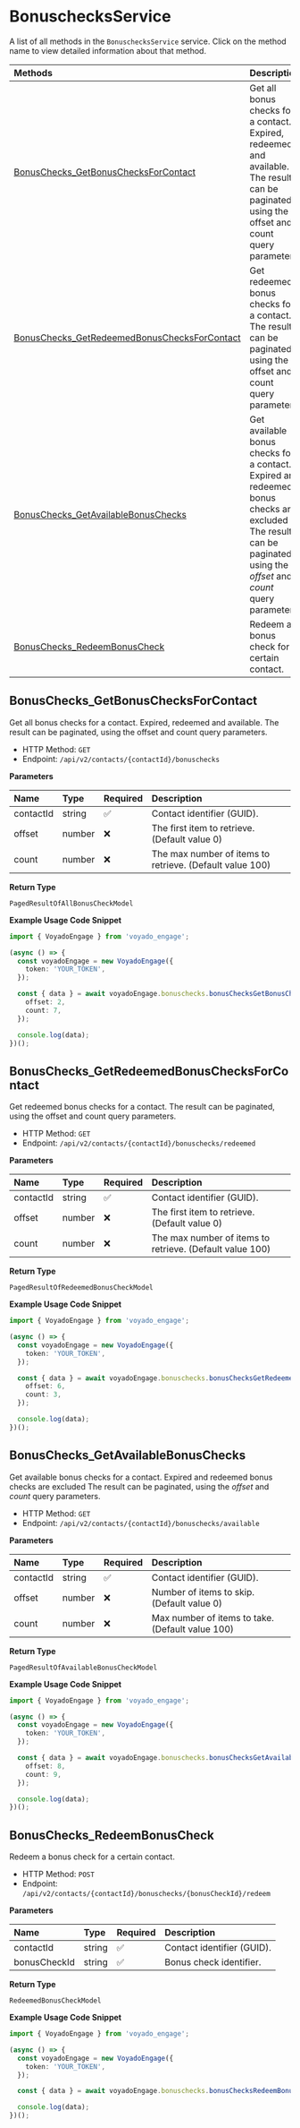 # BonuschecksService

A list of all methods in the `BonuschecksService` service. Click on the method name to view detailed information about that method.

| Methods                                                                                       | Description                                                                                                                                                            |
| :-------------------------------------------------------------------------------------------- | :--------------------------------------------------------------------------------------------------------------------------------------------------------------------- |
| [BonusChecks_GetBonusChecksForContact](#bonuschecks_getbonuschecksforcontact)                 | Get all bonus checks for a contact. Expired, redeemed and available. The result can be paginated, using the offset and count query parameters.                         |
| [BonusChecks_GetRedeemedBonusChecksForContact](#bonuschecks_getredeemedbonuschecksforcontact) | Get redeemed bonus checks for a contact. The result can be paginated, using the offset and count query parameters.                                                     |
| [BonusChecks_GetAvailableBonusChecks](#bonuschecks_getavailablebonuschecks)                   | Get available bonus checks for a contact. Expired and redeemed bonus checks are excluded The result can be paginated, using the _offset_ and _count_ query parameters. |
| [BonusChecks_RedeemBonusCheck](#bonuschecks_redeembonuscheck)                                 | Redeem a bonus check for a certain contact.                                                                                                                            |

## BonusChecks_GetBonusChecksForContact

Get all bonus checks for a contact. Expired, redeemed and available. The result can be paginated, using the offset and count query parameters.

- HTTP Method: `GET`
- Endpoint: `/api/v2/contacts/{contactId}/bonuschecks`

**Parameters**

| Name      | Type   | Required | Description                                              |
| :-------- | :----- | :------- | :------------------------------------------------------- |
| contactId | string | ✅       | Contact identifier (GUID).                               |
| offset    | number | ❌       | The first item to retrieve. (Default value 0)            |
| count     | number | ❌       | The max number of items to retrieve. (Default value 100) |

**Return Type**

`PagedResultOfAllBonusCheckModel`

**Example Usage Code Snippet**

```typescript
import { VoyadoEngage } from 'voyado_engage';

(async () => {
  const voyadoEngage = new VoyadoEngage({
    token: 'YOUR_TOKEN',
  });

  const { data } = await voyadoEngage.bonuschecks.bonusChecksGetBonusChecksForContact('contactId', {
    offset: 2,
    count: 7,
  });

  console.log(data);
})();
```

## BonusChecks_GetRedeemedBonusChecksForContact

Get redeemed bonus checks for a contact. The result can be paginated, using the offset and count query parameters.

- HTTP Method: `GET`
- Endpoint: `/api/v2/contacts/{contactId}/bonuschecks/redeemed`

**Parameters**

| Name      | Type   | Required | Description                                              |
| :-------- | :----- | :------- | :------------------------------------------------------- |
| contactId | string | ✅       | Contact identifier (GUID).                               |
| offset    | number | ❌       | The first item to retrieve. (Default value 0)            |
| count     | number | ❌       | The max number of items to retrieve. (Default value 100) |

**Return Type**

`PagedResultOfRedeemedBonusCheckModel`

**Example Usage Code Snippet**

```typescript
import { VoyadoEngage } from 'voyado_engage';

(async () => {
  const voyadoEngage = new VoyadoEngage({
    token: 'YOUR_TOKEN',
  });

  const { data } = await voyadoEngage.bonuschecks.bonusChecksGetRedeemedBonusChecksForContact('contactId', {
    offset: 6,
    count: 3,
  });

  console.log(data);
})();
```

## BonusChecks_GetAvailableBonusChecks

Get available bonus checks for a contact. Expired and redeemed bonus checks are excluded The result can be paginated, using the _offset_ and _count_ query parameters.

- HTTP Method: `GET`
- Endpoint: `/api/v2/contacts/{contactId}/bonuschecks/available`

**Parameters**

| Name      | Type   | Required | Description                                      |
| :-------- | :----- | :------- | :----------------------------------------------- |
| contactId | string | ✅       | Contact identifier (GUID).                       |
| offset    | number | ❌       | Number of items to skip. (Default value 0)       |
| count     | number | ❌       | Max number of items to take. (Default value 100) |

**Return Type**

`PagedResultOfAvailableBonusCheckModel`

**Example Usage Code Snippet**

```typescript
import { VoyadoEngage } from 'voyado_engage';

(async () => {
  const voyadoEngage = new VoyadoEngage({
    token: 'YOUR_TOKEN',
  });

  const { data } = await voyadoEngage.bonuschecks.bonusChecksGetAvailableBonusChecks('contactId', {
    offset: 8,
    count: 9,
  });

  console.log(data);
})();
```

## BonusChecks_RedeemBonusCheck

Redeem a bonus check for a certain contact.

- HTTP Method: `POST`
- Endpoint: `/api/v2/contacts/{contactId}/bonuschecks/{bonusCheckId}/redeem`

**Parameters**

| Name         | Type   | Required | Description                |
| :----------- | :----- | :------- | :------------------------- |
| contactId    | string | ✅       | Contact identifier (GUID). |
| bonusCheckId | string | ✅       | Bonus check identifier.    |

**Return Type**

`RedeemedBonusCheckModel`

**Example Usage Code Snippet**

```typescript
import { VoyadoEngage } from 'voyado_engage';

(async () => {
  const voyadoEngage = new VoyadoEngage({
    token: 'YOUR_TOKEN',
  });

  const { data } = await voyadoEngage.bonuschecks.bonusChecksRedeemBonusCheck('contactId', 'bonusCheckId');

  console.log(data);
})();
```

<!-- This file was generated by liblab | https://liblab.com/ -->
